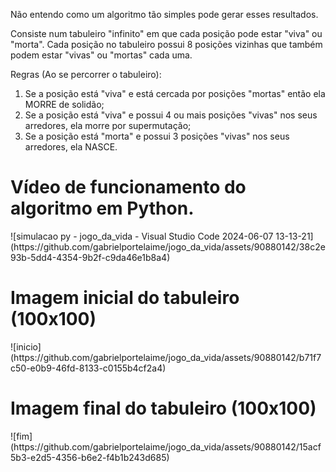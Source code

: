 Não entendo como um algoritmo tão simples pode gerar esses resultados. 

Consiste num tabuleiro "infinito" em que cada posição pode estar "viva" ou "morta". 
Cada posição no tabuleiro possui 8 posições vizinhas que também podem estar "vivas" ou "mortas" cada uma.

Regras (Ao se percorrer o tabuleiro):

1) Se a posição está "viva" e está cercada por posições "mortas" então ela MORRE de solidão;
2) Se a posição está "viva" e possui 4 ou mais posições "vivas" nos seus arredores, ela morre por supermutação;
3) Se a posição está "morta" e possui 3 posições "vivas" nos seus arredores, ela NASCE.

<h1>Vídeo de funcionamento do algoritmo em Python.</h1>
![simulacao py - jogo_da_vida - Visual Studio Code 2024-06-07 13-13-21](https://github.com/gabrielportelaime/jogo_da_vida/assets/90880142/38c2e93b-5dd4-4354-9b2f-c9da46e1b8a4)
<h1>Imagem inicial do tabuleiro (100x100)</h1>
![inicio](https://github.com/gabrielportelaime/jogo_da_vida/assets/90880142/b71f7c50-e0b9-46fd-8133-c0155b4cf2a4)
<h1>Imagem final do tabuleiro (100x100)</h1>
![fim](https://github.com/gabrielportelaime/jogo_da_vida/assets/90880142/15acf5b3-e2d5-4356-b6e2-f4b1b243d685)
